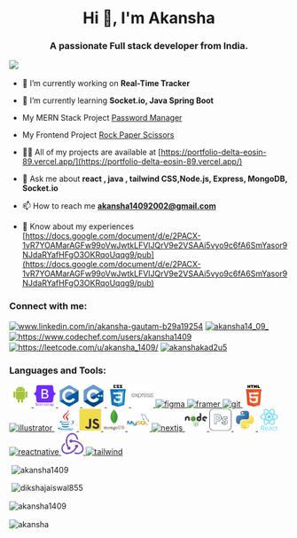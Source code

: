 <h1 align="center">Hi 👋, I'm Akansha</h1>
<h3 align="center">A passionate Full stack developer from India.</h3>
<img align="right" alt="" src="https://github.com/user-attachments/assets/223bc07a-5f16-4d8a-87e8-1d9caba3cb5f" style="width:300px">

<p align="left"> <img src="![image](https://github.com/user-attachments/assets/20354bce-0a30-4e50-bf2f-a0d3e6293512)
" /> </p>

- 🔭 I’m currently working on **Real-Time Tracker**

- 🌱 I’m currently learning **Socket.io, Java Spring Boot**

- My MERN Stack Project [Password Manager](https://pass-mongo.vercel.app/)

- My Frontend Project [Rock Paper Scissors](https://rock-paper-scissor-two-xi.vercel.app/)

- 👨‍💻 All of my projects are available at [https://portfolio-delta-eosin-89.vercel.app/](https://portfolio-delta-eosin-89.vercel.app/)

- 💬 Ask me about **react , java , tailwind CSS,Node.js, Express, MongoDB, Socket.io**

- 📫 How to reach me **akansha14092002@gmail.com**

- 📄 Know about my experiences [https://docs.google.com/document/d/e/2PACX-1vR7YOAMarAGFw99oVwJwtkLFVlJQrV9e2VSAAi5vyo9c6fA6SmYasor9NJdaRYafHFgO3OKRqoUqqg9/pub](https://docs.google.com/document/d/e/2PACX-1vR7YOAMarAGFw99oVwJwtkLFVlJQrV9e2VSAAi5vyo9c6fA6SmYasor9NJdaRYafHFgO3OKRqoUqqg9/pub)

<h3 align="left">Connect with me:</h3>
<p align="left">
<a href="https://linkedin.com/in/www.linkedin.com/in/akansha-gautam-b29a19254" target="blank"><img align="center" src="https://raw.githubusercontent.com/rahuldkjain/github-profile-readme-generator/master/src/images/icons/Social/linked-in-alt.svg" alt="www.linkedin.com/in/akansha-gautam-b29a19254" height="30" width="40" /></a>
<a href="https://instagram.com/akansha14_09_" target="blank"><img align="center" src="https://raw.githubusercontent.com/rahuldkjain/github-profile-readme-generator/master/src/images/icons/Social/instagram.svg" alt="akansha14_09_" height="30" width="40" /></a>
<a href="https://www.codechef.com/users/https://www.codechef.com/users/akansha1409" target="blank"><img align="center" src="https://cdn.jsdelivr.net/npm/simple-icons@3.1.0/icons/codechef.svg" alt="https://www.codechef.com/users/akansha1409" height="30" width="40" /></a>
<a href="https://www.leetcode.com/https://leetcode.com/u/akansha_1409/" target="blank"><img align="center" src="https://raw.githubusercontent.com/rahuldkjain/github-profile-readme-generator/master/src/images/icons/Social/leet-code.svg" alt="https://leetcode.com/u/akansha_1409/" height="30" width="40" /></a>
<a href="https://auth.geeksforgeeks.org/user/akanshakad2u5" target="blank"><img align="center" src="https://raw.githubusercontent.com/rahuldkjain/github-profile-readme-generator/master/src/images/icons/Social/geeks-for-geeks.svg" alt="akanshakad2u5" height="30" width="40" /></a>
</p>

<h3 align="left">Languages and Tools:</h3>
<p align="left"> <a href="https://developer.android.com" target="_blank" rel="noreferrer"> <img src="https://raw.githubusercontent.com/devicons/devicon/master/icons/android/android-original-wordmark.svg" alt="android" width="40" height="40"/> </a> <a href="https://getbootstrap.com" target="_blank" rel="noreferrer"> <img src="https://raw.githubusercontent.com/devicons/devicon/master/icons/bootstrap/bootstrap-plain-wordmark.svg" alt="bootstrap" width="40" height="40"/> </a> <a href="https://www.cprogramming.com/" target="_blank" rel="noreferrer"> <img src="https://raw.githubusercontent.com/devicons/devicon/master/icons/c/c-original.svg" alt="c" width="40" height="40"/> </a> <a href="https://www.w3schools.com/cpp/" target="_blank" rel="noreferrer"> <img src="https://raw.githubusercontent.com/devicons/devicon/master/icons/cplusplus/cplusplus-original.svg" alt="cplusplus" width="40" height="40"/> </a> <a href="https://www.w3schools.com/css/" target="_blank" rel="noreferrer"> <img src="https://raw.githubusercontent.com/devicons/devicon/master/icons/css3/css3-original-wordmark.svg" alt="css3" width="40" height="40"/> </a> <a href="https://expressjs.com" target="_blank" rel="noreferrer"> <img src="https://raw.githubusercontent.com/devicons/devicon/master/icons/express/express-original-wordmark.svg" alt="express" width="40" height="40"/> </a> <a href="https://www.figma.com/" target="_blank" rel="noreferrer"> <img src="https://www.vectorlogo.zone/logos/figma/figma-icon.svg" alt="figma" width="40" height="40"/> </a> <a href="https://www.framer.com/" target="_blank" rel="noreferrer"> <img src="https://www.vectorlogo.zone/logos/framer/framer-icon.svg" alt="framer" width="40" height="40"/> </a> <a href="https://git-scm.com/" target="_blank" rel="noreferrer"> <img src="https://www.vectorlogo.zone/logos/git-scm/git-scm-icon.svg" alt="git" width="40" height="40"/> </a> <a href="https://www.w3.org/html/" target="_blank" rel="noreferrer"> <img src="https://raw.githubusercontent.com/devicons/devicon/master/icons/html5/html5-original-wordmark.svg" alt="html5" width="40" height="40"/> </a> <a href="https://www.adobe.com/in/products/illustrator.html" target="_blank" rel="noreferrer"> <img src="https://www.vectorlogo.zone/logos/adobe_illustrator/adobe_illustrator-icon.svg" alt="illustrator" width="40" height="40"/> </a> <a href="https://www.java.com" target="_blank" rel="noreferrer"> <img src="https://raw.githubusercontent.com/devicons/devicon/master/icons/java/java-original.svg" alt="java" width="40" height="40"/> </a> <a href="https://developer.mozilla.org/en-US/docs/Web/JavaScript" target="_blank" rel="noreferrer"> <img src="https://raw.githubusercontent.com/devicons/devicon/master/icons/javascript/javascript-original.svg" alt="javascript" width="40" height="40"/> </a> <a href="https://www.mongodb.com/" target="_blank" rel="noreferrer"> <img src="https://raw.githubusercontent.com/devicons/devicon/master/icons/mongodb/mongodb-original-wordmark.svg" alt="mongodb" width="40" height="40"/> </a> <a href="https://www.mysql.com/" target="_blank" rel="noreferrer"> <img src="https://raw.githubusercontent.com/devicons/devicon/master/icons/mysql/mysql-original-wordmark.svg" alt="mysql" width="40" height="40"/> </a> <a href="https://nextjs.org/" target="_blank" rel="noreferrer"> <img src="https://cdn.worldvectorlogo.com/logos/nextjs-2.svg" alt="nextjs" width="40" height="40"/> </a> <a href="https://nodejs.org" target="_blank" rel="noreferrer"> <img src="https://raw.githubusercontent.com/devicons/devicon/master/icons/nodejs/nodejs-original-wordmark.svg" alt="nodejs" width="40" height="40"/> </a> <a href="https://www.photoshop.com/en" target="_blank" rel="noreferrer"> <img src="https://raw.githubusercontent.com/devicons/devicon/master/icons/photoshop/photoshop-line.svg" alt="photoshop" width="40" height="40"/> </a> <a href="https://www.python.org" target="_blank" rel="noreferrer"> <img src="https://raw.githubusercontent.com/devicons/devicon/master/icons/python/python-original.svg" alt="python" width="40" height="40"/> </a> <a href="https://reactjs.org/" target="_blank" rel="noreferrer"> <img src="https://raw.githubusercontent.com/devicons/devicon/master/icons/react/react-original-wordmark.svg" alt="react" width="40" height="40"/> </a> <a href="https://reactnative.dev/" target="_blank" rel="noreferrer"> <img src="https://reactnative.dev/img/header_logo.svg" alt="reactnative" width="40" height="40"/> </a> <a href="https://redux.js.org" target="_blank" rel="noreferrer"> <img src="https://raw.githubusercontent.com/devicons/devicon/master/icons/redux/redux-original.svg" alt="redux" width="40" height="40"/> </a> <a href="https://tailwindcss.com/" target="_blank" rel="noreferrer"> <img src="https://www.vectorlogo.zone/logos/tailwindcss/tailwindcss-icon.svg" alt="tailwind" width="40" height="40"/> </a> </p>

<p>&nbsp;<img align="center" src="https://github-readme-stats.vercel.app/api?username=akansha1409&show_icons=true&locale=en" alt="akansha1409" /></p>
<p align="center" >



<p>&nbsp;<img align="center" src="https://github-readme-stats.vercel.app/api?username=dikshajaiswal855&show_icons=true&locale=en" alt="dikshajaiswal855" /></p>
<img align="center"  src="https://github-readme-stats.vercel.app/api/top-langs?username=akansha1409&show_icons=true&locale=en&layout=compact"  alt="akansha1409"/>
</p>
<p><img align="center" src="https://leetcode.card.workers.dev/akansha_1409?theme=dark&font=source_code_pro&extension=null"  alt="akansha"  /></p>
